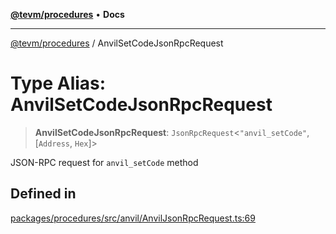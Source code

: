 [**@tevm/procedures**](../README.md) • **Docs**

***

[@tevm/procedures](../globals.md) / AnvilSetCodeJsonRpcRequest

# Type Alias: AnvilSetCodeJsonRpcRequest

> **AnvilSetCodeJsonRpcRequest**: `JsonRpcRequest`\<`"anvil_setCode"`, [`Address`, `Hex`]\>

JSON-RPC request for `anvil_setCode` method

## Defined in

[packages/procedures/src/anvil/AnvilJsonRpcRequest.ts:69](https://github.com/evmts/tevm-monorepo/blob/main/packages/procedures/src/anvil/AnvilJsonRpcRequest.ts#L69)
